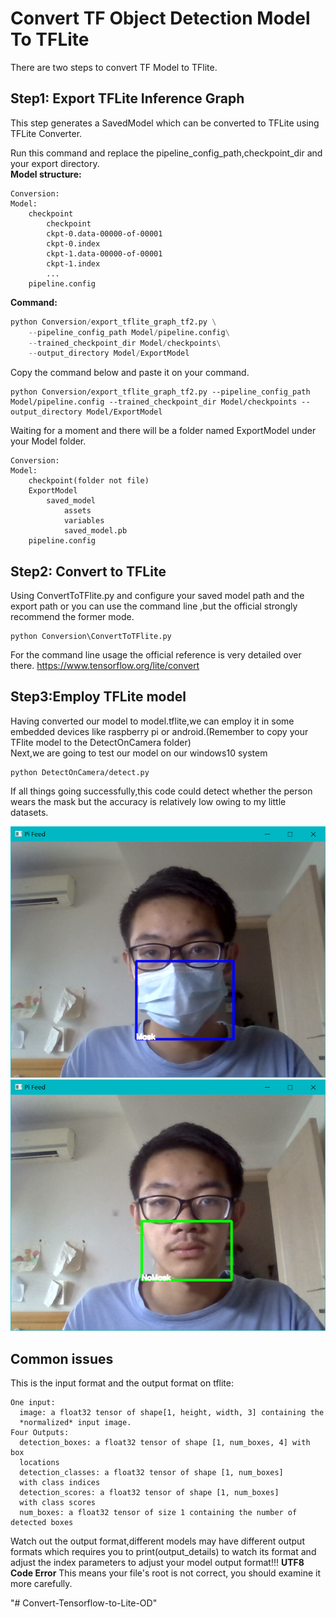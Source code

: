 # Convert TF Object Detection Model  To TFLite 
There are two steps to convert TF Model to TFlite.  
## Step1: Export TFLite Inference Graph
This step generates a SavedModel which can be converted to TFLite using TFLite Converter.

Run this command and replace the pipeline_config_path,checkpoint_dir and your export directory.   
**Model structure:**
```
Conversion:
Model:
    checkpoint
        checkpoint
        ckpt-0.data-00000-of-00001
        ckpt-0.index
        ckpt-1.data-00000-of-00001
        ckpt-1.index
        ...
    pipeline.config
```
**Command:**
```python 
python Conversion/export_tflite_graph_tf2.py \
    --pipeline_config_path Model/pipeline.config\
    --trained_checkpoint_dir Model/checkpoints\
    --output_directory Model/ExportModel
```
Copy the command below and paste it on your command.
```
python Conversion/export_tflite_graph_tf2.py --pipeline_config_path Model/pipeline.config --trained_checkpoint_dir Model/checkpoints --output_directory Model/ExportModel
```

Waiting for a moment and there will be a folder named ExportModel under your Model folder.
```
Conversion:
Model:
    checkpoint(folder not file)
    ExportModel
        saved_model
            assets
            variables
            saved_model.pb
    pipeline.config
```

## Step2: Convert to TFLite
Using ConvertToTFlite.py and configure your saved model path and the export path or you can use the command line ,but the official strongly recommend the former mode.
```
python Conversion\ConvertToTFlite.py 
```
For the command line usage the official reference is very  detailed over there.
https://www.tensorflow.org/lite/convert

## Step3:Employ TFLite model
Having converted our model to model.tflite,we can employ it in some embedded devices like raspberry pi or android.(Remember to copy your TFlite model to the DetectOnCamera folder)   
Next,we are going to test our model on our windows10 system
```
python DetectOnCamera/detect.py
```
If all things going successfully,this code could detect whether the person wears the mask but the accuracy is relatively low owing to my little datasets.  

![Mask](https://github.com/chenkang455/TFLite-Model-transfer/blob/main/images/Mask.png?raw=true)
![NoMask](https://github.com/chenkang455/TFLite-Model-transfer/blob/main/images/NoMask.png?raw=true)

## Common issues
This is the input format and the output format on tflite:
```
One input:
  image: a float32 tensor of shape[1, height, width, 3] containing the
  *normalized* input image.
Four Outputs:
  detection_boxes: a float32 tensor of shape [1, num_boxes, 4] with box
  locations
  detection_classes: a float32 tensor of shape [1, num_boxes]
  with class indices
  detection_scores: a float32 tensor of shape [1, num_boxes]
  with class scores
  num_boxes: a float32 tensor of size 1 containing the number of detected boxes
```
Watch out the output format,different models may have different output formats which requires you to print(output_details) to watch its format and adjust the index parameters to adjust your model output format!!!
**UTF8 Code Error**
This means your file's root is not correct, you should examine it more carefully.

"# Convert-Tensorflow-to-Lite-OD" 
